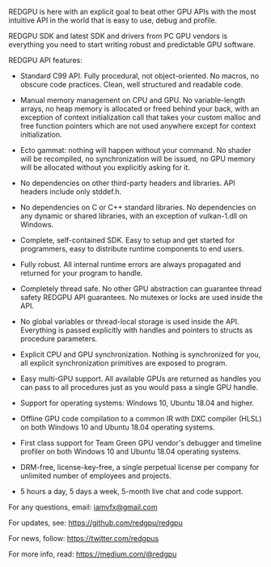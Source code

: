 REDGPU is here with an explicit goal to beat other GPU APIs with the most intuitive API in the world that is easy to use, debug and profile.

REDGPU SDK and latest SDK and drivers from PC GPU vendors is everything you need to start writing robust and predictable GPU software.

REDGPU API features:

* Standard C99 API. Fully procedural, not object-oriented. No macros, no obscure code practices. Clean, well structured and readable code.

* Manual memory management on CPU and GPU. No variable-length arrays, no heap memory is allocated or freed behind your back, with an exception of context initialization call that takes your custom malloc and free function pointers which are not used anywhere except for context initialization.

* Ecto gammat: nothing will happen without your command. No shader will be recompiled, no synchronization will be issued, no GPU memory will be allocated without you explicitly asking for it.

* No dependencies on other third-party headers and libraries. API headers include only stddef.h.

* No dependencies on C or C++ standard libraries. No dependencies on any dynamic or shared libraries, with an exception of vulkan-1.dll on Windows.

* Complete, self-contained SDK. Easy to setup and get started for programmers, easy to distribute runtime components to end users.

* Fully robust. All internal runtime errors are always propagated and returned for your program to handle.

* Completely thread safe. No other GPU abstraction can guarantee thread safety REDGPU API guarantees. No mutexes or locks are used inside the API.

* No global variables or thread-local storage is used inside the API. Everything is passed explicitly with handles and pointers to structs as procedure parameters.

* Explicit CPU and GPU synchronization. Nothing is synchronized for you, all explicit synchronization primitives are exposed to program.

* Easy multi-GPU support. All available GPUs are returned as handles you can pass to all procedures just as you would pass a single GPU handle.

* Support for operating systems: Windows 10, Ubuntu 18.04 and higher.

* Offline GPU code compilation to a common IR with DXC compiler (HLSL) on both Windows 10 and Ubuntu 18.04 operating systems.

* First class support for Team Green GPU vendor's debugger and timeline profiler on both Windows 10 and Ubuntu 18.04 operating systems.

* DRM-free, license-key-free, a single perpetual license per company for unlimited number of employees and projects.

* 5 hours a day, 5 days a week, 5-month live chat and code support.

For any questions, email: iamvfx@gmail.com

For updates, see: https://github.com/redgpu/redgpu

For news, follow: https://twitter.com/redgpus

For more info, read: https://medium.com/@redgpu

